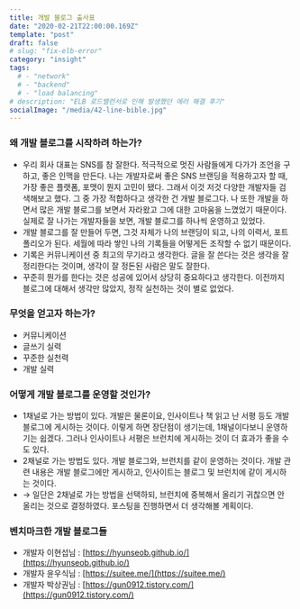 ```yaml
---
title: 개발 블로그 출사표
date: "2020-02-21T22:00:00.169Z"
template: "post"
draft: false
# slug: "fix-elb-error"
category: "insight"
tags:
  # - "network"
  # - "backend"
  # - "load balancing"
# description: "ELB 로드밸런서로 인해 발생했던 에러 해결 후기"
socialImage: "/media/42-line-bible.jpg"
---
```


### 왜 개발 블로그를 시작하려 하는가?

- 우리 회사 대표는 SNS를 참 잘한다. 적극적으로 멋진 사람들에게 다가가 조언을 구하고, 좋은 인맥을 만든다. 나는 개발자로써 좋은 SNS 브랜딩을 적용하고자 할 때, 가장 좋은 플랫폼, 포맷이 뭔지 고민이 됐다. 그래서 이것 저것 다양한 개발자들 검색해보고 했다. 그 중 가장 적합하다고 생각한 건 개발 블로그다. 나 또한 개발을 하면서 많은 개발 블로그를 보면서 자라왔고 그에 대한 고마움을 느꼈었기 때문이다. 실제로 잘 나가는 개발자들을 보면, 개발 블로그를 하나씩 운영하고 있었다.
- 개발 블로그를 잘 만들어 두면, 그것 자체가 나의 브랜딩이 되고, 나의 이력서, 포트폴리오가 된다. 세월에 따라 쌓인 나의 기록들을 어떻게든 조작할 수 없기 때문이다.
- 기록은 커뮤니케이션 중 최고의 무기라고 생각한다. 글을 잘 쓴다는 것은 생각을 잘 정리한다는 것이며, 생각이 잘 정돈된 사람은 말도 잘한다.
- 꾸준히 뭔가를 한다는 것은 성공에 있어서 상당히 중요하다고 생각한다. 이전까지 블로그에 대해서 생각만 많았지, 정작 실천하는 것이 별로 없었다.

### 무엇을 얻고자 하는가?

- 커뮤니케이션
- 글쓰기 실력
- 꾸준한 실천력
- 개발 실력

### 어떻게 개발 블로그를 운영할 것인가?

- 1채널로 가는 방법이 있다. 개발은 물론이요, 인사이트나 책 읽고 난 서평 등도 개발 블로그에 게시하는 것이다. 이렇게 하면 장단점이 생기는데, 1채널이다보니 운영하기는 쉽겠다. 그러나 인사이트나 서평은 브런치에 게시하는 것이 더 효과가 좋을 수도 있다.
- 2채널로 가는 방법도 있다. 개발 블로그와, 브런치를 같이 운영하는 것이다. 개발 관련 내용은 개발 블로그에만 게시하고, 인사이트는 블로그 및 브런치에 같이 게시하는 것이다.
- → 일단은 2채널로 가는 방법을 선택하되, 브런치에 중복해서 올리기 귀찮으면 안 올리는 것으로 결정하였다. 포스팅을 진행하면서 더 생각해볼 계획이다.

### 벤치마크한 개발 블로그들
- 개발자 이현섭님 : [https://hyunseob.github.io/](https://hyunseob.github.io/)
- 개발자 윤우식님 : [https://suitee.me/](https://suitee.me/)
- 개발자 박상권님 : [https://gun0912.tistory.com/](https://gun0912.tistory.com/)
